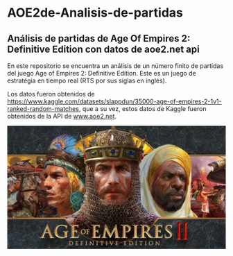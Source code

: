 # AOE2de-Analisis-de-partidas
## Análisis de partidas de Age Of Empires 2: Definitive Edition con datos de aoe2.net api

En este repositorio se encuentra un análisis de un número finito de partidas del juego Age of Empires 2: Definitive Edition. Este es un juego de estratégia
en tiempo real (RTS por sus siglas en inglés).

Los datos fueron obtenidos de https://www.kaggle.com/datasets/slappdun/35000-age-of-empires-2-1v1-ranked-random-matches, que a su vez, estos datos de Kaggle fueron obtenidos de la API de www.aoe2.net.

![alt text](https://github.com/joregc/AOE2de-Analisis-de-partidas/blob/main/res/AOE2-DE.jpg?raw=true)

